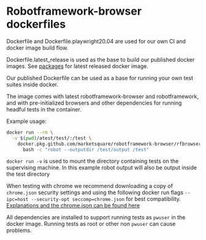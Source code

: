 # Robotframework-browser dockerfiles

Dockerfile and Dockerfile.playwright20.04 are used for our own CI and docker image build flow.

Dockerfile.latest_release is used as the base to build our published docker images. 
See [packages](https://github.com/MarketSquare/robotframework-browser/packages) for latest released docker image.


Our published Dockerfile can be used as a base for running your own test suites inside docker.

The image comes with latest robotframework-browser and robotframework, and with pre-initialized browsers and other dependencies for running headful tests in the container.

Example usage:
``` bash
docker run --rm \
  -v $(pwd)/atest/test/:/test \
    docker.pkg.github.com/marketsquare/robotframework-browser/rfbrowser-stable:1.0.0 \
      bash -c "robot --outputdir /test/output /test"
```

`docker run -v` is used to mount the directory containing tests on the supervising machine. In this example robot output will also be output inside the test directory


When testing with chrome we recommend downloading a copy of `chrome.json` security settings and using the following docker run flags ```--ipc=host --security-opt seccomp=chrome.json``` for best compatibility. [Explanations and the chrome.json can be found here](https://github.com/microsoft/playwright/tree/master/docs/docker#run-the-image)

All dependencies are installed to support running tests as `pwuser` in the docker image. Running tests as root or other non `pwuser` can cause problems.
